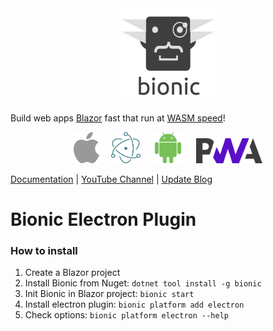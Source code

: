 <div style="text-align:center"><img src="https://raw.githubusercontent.com/bmsantos/bionic/master/docs/images/logo-full.png" alt="bionic" height="150"/></div>

Build web apps [Blazor](https://blazor.net) fast that run at [WASM speed](https://hackernoon.com/screamin-speed-with-webassembly-b30fac90cd92)!

<div style="text-align:center">
    <a href="https://bmsantos.github.io/bionic/platforms/capacitor/ios"><img src="https://raw.githubusercontent.com/bmsantos/bionic/master/docs/images/apple-logo.png" alt="iOS" height="50px"/></a>
    &nbsp;&nbsp;&nbsp;
    <a href="https://bmsantos.github.io/bionic/platforms/electron"><img src="https://raw.githubusercontent.com/bmsantos/bionic/master/docs/images/electron-logo.png" alt="Electron" height="50px"/></a>
    &nbsp;&nbsp;&nbsp;
    <a href="https://bmsantos.github.io/bionic/platforms/capacitor/android"><img src="https://raw.githubusercontent.com/bmsantos/bionic/master/docs/images/android-logo.png" alt="Android" height="50px"/></a>
    &nbsp;&nbsp;&nbsp;
    <img src="https://raw.githubusercontent.com/bmsantos/bionic/master/docs/images/pwa-logo.png" alt="PWA" height="40px"/>
</div>

[Documentation](https://bionicframework.github.io/Documentation/platforms/capacitor/0intro/) |
[YouTube Channel](https://www.youtube.com/playlist?list=PLLxOHqHInCELJjnvN_rCKx5pa_53Utjr7) |
[Update Blog](https://bionicframework.github.io/Documentation/platforms/capacitor/0intro/)


# Bionic Electron Plugin

### How to install

1. Create a Blazor project
1. Install Bionic from Nuget: ```dotnet tool install -g bionic```
1. Init Bionic in Blazor project: ```bionic start```
1. Install electron plugin: ```bionic platform add electron```
1. Check options: ```bionic platform electron --help```